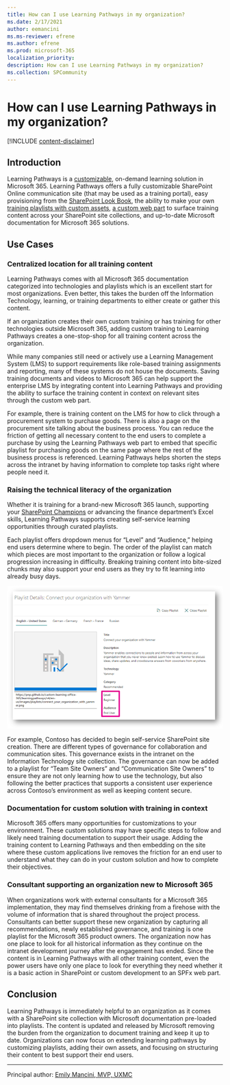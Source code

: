 ```yaml
---
title: How can I use Learning Pathways in my organization?
ms.date: 2/17/2021
author: eemancini
ms.ms-reviewer: efrene
ms.author: efrene
ms.prod: microsoft-365
localization_priority:
description: How can I use Learning Pathways in my organization?
ms.collection: SPCommunity
---
```


# How can I use Learning Pathways in my organization?

[!INCLUDE [content-disclaimer](includes/content-disclaimer.md)]

## Introduction

Learning Pathways is a [customizable](https://docs.microsoft.com/office365/customlearning/custom_accessadmin), on-demand learning solution in Microsoft 365. Learning Pathways offers a fully customizable SharePoint Online communication site (that may be used as a training portal), easy provisioning from the [SharePoint Look Book](https://lookbook.microsoft.com/details/3df8bd55-b872-4c9d-88e3-6b2f05344239?source=default), the ability to make your own [training playlists with custom assets](https://docs.microsoft.com/office365/customlearning/custom_addassets), [a custom web part](https://docs.microsoft.com/office365/customlearning/custom_whereiswebpart) to surface training content across your SharePoint site collections, and up-to-date Microsoft documentation for Microsoft 365 solutions.

## Use Cases

### Centralized location for all training content

Learning Pathways comes with all Microsoft 365 documentation categorized into technologies and playlists which is an excellent start for most organizations. Even better, this takes the burden off the Information Technology, learning, or training departments to either create or gather this content.

If an organization creates their own custom training or has training for other technologies outside Microsoft 365, adding custom training to Learning Pathways creates a one-stop-shop for all training content across the organization.

While many companies still need or actively use a Learning Management System (LMS) to support requirements like role-based training assignments and reporting, many of these systems do not house the documents. Saving training documents and videos to Microsoft 365 can help support the enterprise LMS by integrating content into Learning Pathways and providing the ability to surface the training content in context on relevant sites through the custom web part.

For example, there is training content on the LMS for how to click through a procurement system to purchase goods. There is also a page on the procurement site talking about the business process. You can reduce the friction of getting all necessary content to the end users to complete a purchase by using the Learning Pathways web part to embed that specific playlist for purchasing goods on the same page where the rest of the business process is referenced. Learning Pathways helps shorten the steps across the intranet by having information to complete top tasks right where people need it.

### Raising the technical literacy of the organization

Whether it is training for a brand-new Microsoft 365 launch, supporting your [SharePoint Champions]( https://docs.microsoft.com/microsoft-365/community/empowering-your-sharepoint-champions) or advancing the finance department’s Excel skills, Learning Pathways supports creating self-service learning opportunities through curated playlists.

Each playlist offers dropdown menus for “Level” and “Audience,” helping end users determine where to begin. The order of the playlist can match which pieces are most important to the organization or follow a logical progression increasing in difficulty. Breaking training content into bite-sized chunks may also support your end users as they try to fit learning into already busy days.

![Learning Pathways Admin View of Playlist Metadata](media/how-can-i-use-learning-pathways-in-my-organization/LPMetadata.PNG)

For example, Contoso has decided to begin self-service SharePoint site creation. There are different types of governance for collaboration and communication sites. This governance exists in the intranet on the Information Technology site collection. The governance can now be added to a playlist for “Team Site Owners” and “Communication Site Owners” to ensure they are not only learning how to use the technology, but also following the better practices that supports a consistent user experience across Contoso’s environment as well as keeping content secure.

### Documentation for custom solution with training in context

 Microsoft 365 offers many opportunities for customizations to your environment. These custom solutions may have specific steps to follow and likely need training documentation to support their usage. Adding the training content to Learning Pathways and then embedding on the site where these custom applications live removes the friction for an end user to understand what they can do in your custom solution and how to complete their objectives.

### Consultant supporting an organization new to Microsoft 365

 When organizations work with external consultants for a Microsoft 365 implementation, they may find themselves drinking from a firehose with the volume of information that is shared throughout the project process. Consultants can better support these new organization by capturing all recommendations, newly established governance, and training is one playlist for the Microsoft 365 product owners. The organization now has one place to look for all historical information as they continue on the intranet development journey after the engagement has ended. Since the content is in Learning Pathways with all other training content, even the power users have only one place to look for everything they need whether it is a basic action in SharePoint or custom development to an SPFx web part.

## Conclusion

Learning Pathways is immediately helpful to an organization as it comes with a SharePoint site collection with Microsoft documentation pre-loaded into playlists. The content is updated and released by Microsoft removing the burden from the organization to document training and keep it up to date. Organizations can now focus on extending learning pathways by customizing playlists, adding their own assets, and focusing on structuring their content to best support their end users.

---

Principal author: [Emily Mancini, MVP, UXMC](https://www.linkedin.com/in/eemancini)
